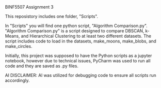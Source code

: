 BINF5507 Assignment 3

This reposistory includes one folder, "Scripts".

In "Scripts" you will find one python script, "Algorithm Comparison.py". "Algorithm Comparison.py" is a script designed to compare DBSCAN, k-Means, and Hierarchical Clustering to at least two different datasets. The script includes code to load in the datasets, make_moons, make_blobs, and make_circles.


Initially, this project was supposed to have the Python scripts as a jupyter notebook, however due to technical issues, PyCharm was used to run all code and they are saved as .py files.

AI DISCLAIMER: AI was utilized for debugging code to ensure all scripts run accordingly.
